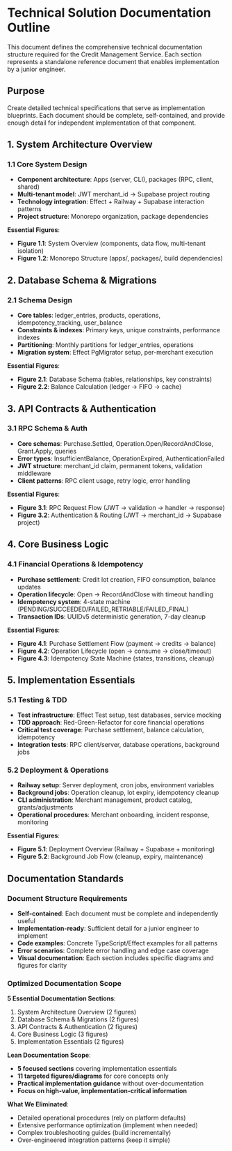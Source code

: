 # Technical Solution Documentation Outline

This document defines the comprehensive technical documentation structure required for the Credit Management Service. Each section represents a standalone reference document that enables implementation by a junior engineer.

## Purpose

Create detailed technical specifications that serve as implementation blueprints. Each document should be complete, self-contained, and provide enough detail for independent implementation of that component.

## 1. System Architecture Overview

### 1.1 Core System Design
- **Component architecture**: Apps (server, CLI), packages (RPC, client, shared)
- **Multi-tenant model**: JWT merchant_id → Supabase project routing
- **Technology integration**: Effect + Railway + Supabase interaction patterns
- **Project structure**: Monorepo organization, package dependencies

**Essential Figures**:
- **Figure 1.1**: System Overview (components, data flow, multi-tenant isolation)
- **Figure 1.2**: Monorepo Structure (apps/, packages/, build dependencies)

## 2. Database Schema & Migrations

### 2.1 Schema Design
- **Core tables**: ledger_entries, products, operations, idempotency_tracking, user_balance
- **Constraints & indexes**: Primary keys, unique constraints, performance indexes
- **Partitioning**: Monthly partitions for ledger_entries, operations
- **Migration system**: Effect PgMigrator setup, per-merchant execution

**Essential Figures**:
- **Figure 2.1**: Database Schema (tables, relationships, key constraints)
- **Figure 2.2**: Balance Calculation (ledger → FIFO → cache)

## 3. API Contracts & Authentication

### 3.1 RPC Schema & Auth
- **Core schemas**: Purchase.Settled, Operation.Open/RecordAndClose, Grant.Apply, queries
- **Error types**: InsufficientBalance, OperationExpired, AuthenticationFailed
- **JWT structure**: merchant_id claim, permanent tokens, validation middleware
- **Client patterns**: RPC client usage, retry logic, error handling

**Essential Figures**:
- **Figure 3.1**: RPC Request Flow (JWT → validation → handler → response)
- **Figure 3.2**: Authentication & Routing (JWT → merchant_id → Supabase project)

## 4. Core Business Logic

### 4.1 Financial Operations & Idempotency
- **Purchase settlement**: Credit lot creation, FIFO consumption, balance updates
- **Operation lifecycle**: Open → RecordAndClose with timeout handling
- **Idempotency system**: 4-state machine (PENDING/SUCCEEDED/FAILED_RETRIABLE/FAILED_FINAL)
- **Transaction IDs**: UUIDv5 deterministic generation, 7-day cleanup

**Essential Figures**:
- **Figure 4.1**: Purchase Settlement Flow (payment → credits → balance)
- **Figure 4.2**: Operation Lifecycle (open → consume → close/timeout)
- **Figure 4.3**: Idempotency State Machine (states, transitions, cleanup)

## 5. Implementation Essentials

### 5.1 Testing & TDD
- **Test infrastructure**: Effect Test setup, test databases, service mocking
- **TDD approach**: Red-Green-Refactor for core financial operations
- **Critical test coverage**: Purchase settlement, balance calculation, idempotency
- **Integration tests**: RPC client/server, database operations, background jobs

### 5.2 Deployment & Operations
- **Railway setup**: Server deployment, cron jobs, environment variables
- **Background jobs**: Operation cleanup, lot expiry, idempotency cleanup
- **CLI administration**: Merchant management, product catalog, grants/adjustments
- **Operational procedures**: Merchant onboarding, incident response, monitoring

**Essential Figures**:
- **Figure 5.1**: Deployment Overview (Railway + Supabase + monitoring)
- **Figure 5.2**: Background Job Flow (cleanup, expiry, maintenance)

## Documentation Standards

### Document Structure Requirements
- **Self-contained**: Each document must be complete and independently useful
- **Implementation-ready**: Sufficient detail for a junior engineer to implement
- **Code examples**: Concrete TypeScript/Effect examples for all patterns
- **Error scenarios**: Complete error handling and edge case coverage
- **Visual documentation**: Each section includes specific diagrams and figures for clarity

### Optimized Documentation Scope

**5 Essential Documentation Sections**:
1. System Architecture Overview (2 figures)
2. Database Schema & Migrations (2 figures)  
3. API Contracts & Authentication (2 figures)
4. Core Business Logic (3 figures)
5. Implementation Essentials (2 figures)

**Lean Documentation Scope**:
- **5 focused sections** covering implementation essentials
- **11 targeted figures/diagrams** for core concepts only
- **Practical implementation guidance** without over-documentation
- **Focus on high-value, implementation-critical information**

**What We Eliminated**:
- Detailed operational procedures (rely on platform defaults)
- Extensive performance optimization (implement when needed)
- Complex troubleshooting guides (build incrementally)
- Over-engineered integration patterns (keep it simple)
